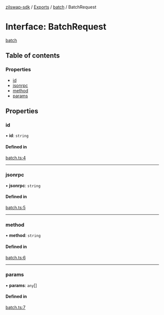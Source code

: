 [zilswap-sdk](../README.md) / [Exports](../modules.md) / [batch](../modules/batch.md) / BatchRequest

# Interface: BatchRequest

[batch](../modules/batch.md)

## Table of contents

### Properties

- [id](batch.batchrequest.md#id)
- [jsonrpc](batch.batchrequest.md#jsonrpc)
- [method](batch.batchrequest.md#method)
- [params](batch.batchrequest.md#params)

## Properties

### id

• **id**: `string`

#### Defined in

[batch.ts:4](https://github.com/Switcheo/zilswap-sdk/blob/67d9128/src/batch.ts#L4)

___

### jsonrpc

• **jsonrpc**: `string`

#### Defined in

[batch.ts:5](https://github.com/Switcheo/zilswap-sdk/blob/67d9128/src/batch.ts#L5)

___

### method

• **method**: `string`

#### Defined in

[batch.ts:6](https://github.com/Switcheo/zilswap-sdk/blob/67d9128/src/batch.ts#L6)

___

### params

• **params**: `any`[]

#### Defined in

[batch.ts:7](https://github.com/Switcheo/zilswap-sdk/blob/67d9128/src/batch.ts#L7)
